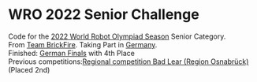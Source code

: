 # WRO 2022 Senior Challenge

Code for the [2022 World Robot Olympiad Season](https://wro-association.org/competition/2022-season/) Senior Category. </br>
From [Team BrickFire](https://brickfire.eu). Taking Part in [Germany](https://www.worldrobotolympiad.de). </br>
Finished: [German Finals](https://www.worldrobotolympiad.de/saison-2022/deutschlandfinale) with 4th Place</br>
Previous competitions:[Regional competition Bad Lear (Region Osnabrück)](https://www.worldrobotolympiad.de/saison-2022/wettbewerbe/295/bad-laer-region-osnabrueck) (Placed 2nd)
</br>

